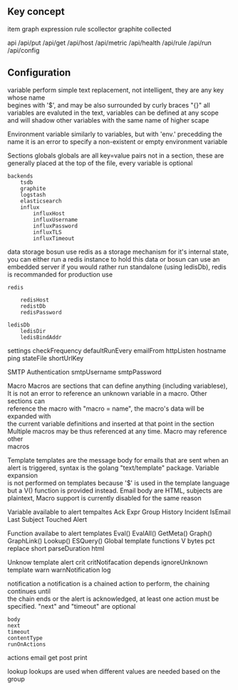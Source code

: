 ## Key concept
item
graph
expression
rule
scollector
    graphite
    collected

api
    /api/put
    /api/get
    /api/host
    /api/metric
    /api/health
    /api/rule
    /api/run
    /api/config


## Configuration
variable
    perform simple text replacement, not intelligent, they are any key whose name  
    begines with '$', and may be also surrounded by curly braces "{}"
    all variables are evaluted in the text, variables can be defined at any scope  
    and will shadow other variables with the same name of higher scape


Environment variable
    similarly to variables, but with 'env.' precedding the name
    it is an error to specify a non-existent or empty environment variable 

Sections
    globals
        globals are all key=value pairs not in a section, these are generally 
        placed at the top of the file, every variable is optional
    
    backends
        tsdb
        graphite
        logstash
        elasticsearch
        influx
            influxHost
            influxUsername
            influxPassword
            influxTLS
            influxTimeout


data storage
    bosun use redis as a storage mechanism for it's internal state, you can either
    run a redis instance to hold this data or bosun can use an embedded server if 
    you would rather run standalone \(using ledisDb\), redis is recommanded for 
    production use 

    redis

        redisHost
        redistDb
        redisPassword

    ledisDb
        ledisDir
        ledisBindAddr


settings
    checkFrequency
    defaultRunEvery
    emailFrom
    httpListen
    hostname
    ping
    stateFile
    shortUrlKey


SMTP Authentication
    smtpUsername
    smtpPassword


Macro
    Macros  are sections that can define anything \(including variablese\), It is 
    not an error to reference an unknown variable in a macro. Other sections can  
    reference the macro with "macro = name", the macro's data will be expanded with  
    the current variable definitions and inserted at that point in the section  
    Multiple macros may be thus referenced at any time. Macro may reference other  
    macros 


Template
    templates are the message body for emails that are sent when an alert is 
    triggered, syntax is the golang "text/template" package. Variable expansion  
    is not performed on templates because '$' is used in the template language  
    but a V() function is provided instead. Email body are HTML, subjects are 
    plaintext, Macro support is currently disabled for the same reason  

Variable available to alert tempaltes
    Ack
    Expr
    Group
    History
    Incident
    IsEmail
    Last
    Subject
    Touched
    Alert

Function availabe to alert templates
    Eval()
    EvalAll()
    GetMeta()
    Graph()
    GraphLink()
    Lookup()
    ESQuery()
Global template functions
    V
    bytes
    pct
    replace
    short
    parseDuration
    html

Unknow template
alert
    crit
    critNotifacation
    depends
    ignoreUnknown
    template
    warn
    warnNotification
    log
    
notification
    a notification is a chained action to perform, the chaining continues until  
    the chain ends or the alert is acknowledged, at least one action must be 
    specified. "next" and "timeout" are optional

    body
    next
    timeout
    contentType
    runOnActions

actions
    email
    get
    post
    print

lookup
    lookups are used when different values are needed based on the group

